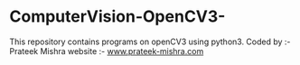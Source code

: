 # ComputerVision-OpenCV3-
This repository contains programs on openCV3 using python3.
Coded by :- Prateek Mishra 
website :- www.prateek-mishra.com
